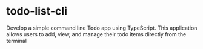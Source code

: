 # todo-list-cli
Develop a simple command line Todo app using TypeScript. This application allows users to add, view, and manage their todo items directly from the terminal
